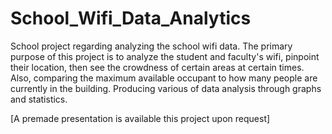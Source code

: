 # School_Wifi_Data_Analytics
School project regarding analyzing the school wifi data. The primary purpose of this project is to analyze the student and faculty's wifi, pinpoint their location, then see the crowdness of certain areas at certain times. Also, comparing the maximum available occupant to how many people are currently in the building. Producing various of data analysis through graphs and statistics.

[A premade presentation is available this project upon request]
